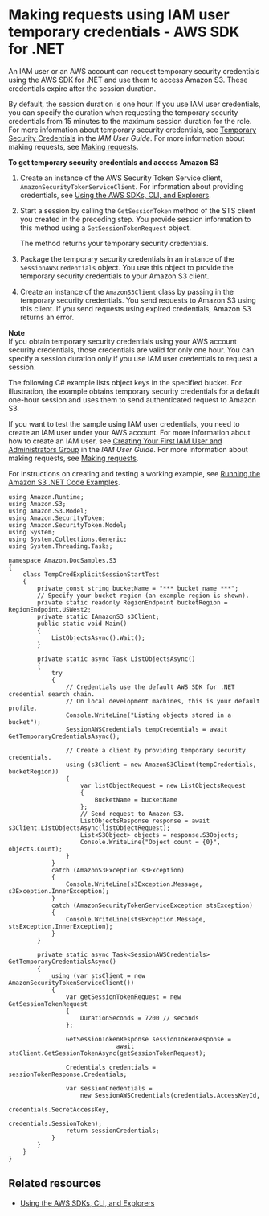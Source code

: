 # Making requests using IAM user temporary credentials \- AWS SDK for \.NET<a name="AuthUsingTempSessionTokenDotNet"></a>

An IAM user or an AWS account can request temporary security credentials using the AWS SDK for \.NET and use them to access Amazon S3\. These credentials expire after the session duration\. 

By default, the session duration is one hour\. If you use IAM user credentials, you can specify the duration when requesting the temporary security credentials from 15 minutes to the maximum session duration for the role\. For more information about temporary security credentials, see [Temporary Security Credentials](https://docs.aws.amazon.com/IAM/latest/UserGuide/id_credentials_temp.html) in the *IAM User Guide*\. For more information about making requests, see [Making requests](MakingRequests.md)\.

**To get temporary security credentials and access Amazon S3**

1. Create an instance of the AWS Security Token Service client, `AmazonSecurityTokenServiceClient`\. For information about providing credentials, see [Using the AWS SDKs, CLI, and Explorers](UsingAWSSDK.md)\.

1. Start a session by calling the `GetSessionToken` method of the STS client you created in the preceding step\. You provide session information to this method using a `GetSessionTokenRequest` object\. 

   The method returns your temporary security credentials\.

1. Package the temporary security credentials in an instance of the `SessionAWSCredentials` object\. You use this object to provide the temporary security credentials to your Amazon S3 client\.

1. Create an instance of the `AmazonS3Client` class by passing in the temporary security credentials\. You send requests to Amazon S3 using this client\. If you send requests using expired credentials, Amazon S3 returns an error\.

**Note**  
If you obtain temporary security credentials using your AWS account security credentials, those credentials are valid for only one hour\. You can specify a session duration only if you use IAM user credentials to request a session\.

The following C\# example lists object keys in the specified bucket\. For illustration, the example obtains temporary security credentials for a default one\-hour session and uses them to send authenticated request to Amazon S3\. 

If you want to test the sample using IAM user credentials, you need to create an IAM user under your AWS account\. For more information about how to create an IAM user, see [Creating Your First IAM User and Administrators Group](https://docs.aws.amazon.com/IAM/latest/UserGuide/getting-started_create-admin-group.html) in the *IAM User Guide*\. For more information about making requests, see [Making requests](MakingRequests.md)\.

 For instructions on creating and testing a working example, see [Running the Amazon S3 \.NET Code Examples](UsingTheMPDotNetAPI.md#TestingDotNetApiSamples)\. 

```
using Amazon.Runtime;
using Amazon.S3;
using Amazon.S3.Model;
using Amazon.SecurityToken;
using Amazon.SecurityToken.Model;
using System;
using System.Collections.Generic;
using System.Threading.Tasks;

namespace Amazon.DocSamples.S3
{
    class TempCredExplicitSessionStartTest
    {
        private const string bucketName = "*** bucket name ***";
        // Specify your bucket region (an example region is shown).
        private static readonly RegionEndpoint bucketRegion = RegionEndpoint.USWest2;
        private static IAmazonS3 s3Client;
        public static void Main()
        {
            ListObjectsAsync().Wait();
        }

        private static async Task ListObjectsAsync()
        {
            try
            {
                // Credentials use the default AWS SDK for .NET credential search chain. 
                // On local development machines, this is your default profile.
                Console.WriteLine("Listing objects stored in a bucket");
                SessionAWSCredentials tempCredentials = await GetTemporaryCredentialsAsync();

                // Create a client by providing temporary security credentials.
                using (s3Client = new AmazonS3Client(tempCredentials, bucketRegion))
                {
                    var listObjectRequest = new ListObjectsRequest
                    {
                        BucketName = bucketName
                    };
                    // Send request to Amazon S3.
                    ListObjectsResponse response = await s3Client.ListObjectsAsync(listObjectRequest);
                    List<S3Object> objects = response.S3Objects;
                    Console.WriteLine("Object count = {0}", objects.Count);
                }
            }
            catch (AmazonS3Exception s3Exception)
            {
                Console.WriteLine(s3Exception.Message, s3Exception.InnerException);
            }
            catch (AmazonSecurityTokenServiceException stsException)
            {
                Console.WriteLine(stsException.Message, stsException.InnerException);
            }
        }

        private static async Task<SessionAWSCredentials> GetTemporaryCredentialsAsync()
        {
            using (var stsClient = new AmazonSecurityTokenServiceClient())
            {
                var getSessionTokenRequest = new GetSessionTokenRequest
                {
                    DurationSeconds = 7200 // seconds
                };

                GetSessionTokenResponse sessionTokenResponse =
                              await stsClient.GetSessionTokenAsync(getSessionTokenRequest);

                Credentials credentials = sessionTokenResponse.Credentials;

                var sessionCredentials =
                    new SessionAWSCredentials(credentials.AccessKeyId,
                                              credentials.SecretAccessKey,
                                              credentials.SessionToken);
                return sessionCredentials;
            }
        }
    }
}
```

## Related resources<a name="RelatedResources009"></a>
+ [Using the AWS SDKs, CLI, and Explorers](UsingAWSSDK.md)